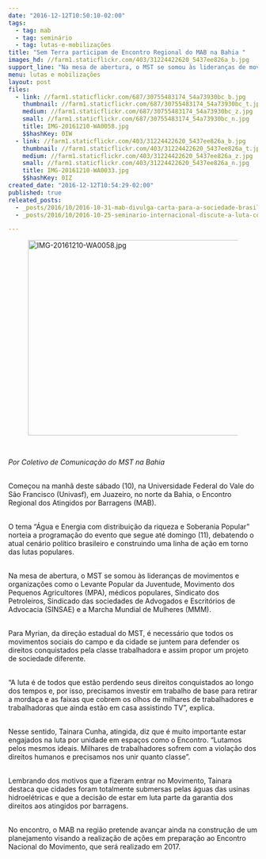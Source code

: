 ```yaml
---
date: "2016-12-12T10:50:10-02:00"
tags:
  - tag: mab
  - tag: seminário
  - tag: lutas-e-mobilizações
title: "Sem Terra participam de Encontro Regional do MAB na Bahia "
images_hd: //farm1.staticflickr.com/403/31224422620_5437ee826a_b.jpg
support_line: "Na mesa de abertura, o MST se somou às lideranças de movimentos e organizações "
menu: lutas e mobilizações
layout: post
files:
  - link: //farm1.staticflickr.com/687/30755483174_54a73930bc_b.jpg
    thumbnail: //farm1.staticflickr.com/687/30755483174_54a73930bc_t.jpg
    medium: //farm1.staticflickr.com/687/30755483174_54a73930bc_z.jpg
    small: //farm1.staticflickr.com/687/30755483174_54a73930bc_n.jpg
    title: IMG-20161210-WA0058.jpg
    $$hashKey: 0IW
  - link: //farm1.staticflickr.com/403/31224422620_5437ee826a_b.jpg
    thumbnail: //farm1.staticflickr.com/403/31224422620_5437ee826a_t.jpg
    medium: //farm1.staticflickr.com/403/31224422620_5437ee826a_z.jpg
    small: //farm1.staticflickr.com/403/31224422620_5437ee826a_n.jpg
    title: IMG-20161210-WA0033.jpg
    $$hashKey: 0IZ
created_date: "2016-12-12T10:54:29-02:00"
published: true
releated_posts:
  - _posts/2016/10/2016-10-31-mab-divulga-carta-para-a-sociedade-brasileira-e-internacional-sobre-mariana.md
  - _posts/2016/10/2016-10-25-seminario-internacional-discute-a-luta-contra-os-agrotoxicos.md

---
```

<figure class="image"><img alt="IMG-20161210-WA0058.jpg" height="394" src="//farm1.staticflickr.com/687/30755483174_54a73930bc_b.jpg" width="700" />
<figcaption></figcaption>
</figure>

<p>&nbsp;</p>

<p><em>Por Coletivo de Comunica&ccedil;&atilde;o do MST na Bahia</em></p>

<p><br />
Come&ccedil;ou na manh&atilde; deste s&aacute;bado (10), na Universidade Federal do Vale do S&atilde;o Francisco (Univasf), em Juazeiro, no norte da Bahia, o Encontro Regional dos Atingidos por Barragens (MAB).</p>

<p><br />
O tema &ldquo;&Aacute;gua e Energia com distribui&ccedil;&atilde;o da riqueza e Soberania Popular&rdquo; norteia a programa&ccedil;&atilde;o do evento que segue at&eacute; domingo (11), debatendo o atual cen&aacute;rio pol&iacute;tico brasileiro e construindo uma linha de a&ccedil;&atilde;o em torno das lutas populares.</p>

<p><br />
Na mesa de abertura, o MST se somou &agrave;s lideran&ccedil;as de movimentos e organiza&ccedil;&otilde;es como o Levante Popular da Juventude, Movimento dos Pequenos Agricultores (MPA), m&eacute;dicos populares, Sindicato dos Petroleiros, Sindicado das sociedades de Advogados e Escrit&oacute;rios de Advocacia (SINSAE) e a Marcha Mundial de Mulheres (MMM).</p>

<p><br />
Para Myrian, da dire&ccedil;&atilde;o estadual do MST, &eacute; necess&aacute;rio que todos os movimentos sociais do campo e da cidade se juntem para defender os direitos conquistados pela classe trabalhadora e assim propor um projeto de sociedade diferente.</p>

<p><br />
&ldquo;A luta &eacute; de todos que est&atilde;o perdendo seus direitos conquistados ao longo dos tempos e, por isso, precisamos investir em trabalho de base para retirar a morda&ccedil;a e as faixas que cobrem os olhos de milhares de trabalhadores e trabalhadoras que ainda est&atilde;o em casa assistindo TV&rdquo;, explica.</p>

<p><br />
Nesse sentido, Tainara Cunha, atingida, diz que &eacute; muito importante estar engajados na luta por unidade em espa&ccedil;os como o Encontro. &ldquo;Lutamos pelos mesmos ideais. Milhares de trabalhadores sofrem com a viola&ccedil;&atilde;o dos direitos humanos e precisamos nos unir quanto classe&rdquo;.</p>

<p><br />
Lembrando dos motivos que a fizeram entrar no Movimento, Tainara destaca que cidades foram totalmente submersas pelas &aacute;guas das usinas hidroel&eacute;tricas e que a decis&atilde;o de estar em luta parte da garantia dos direitos aos atingidos por barragens.</p>

<p><br />
No encontro, o MAB na regi&atilde;o pretende avan&ccedil;ar ainda na constru&ccedil;&atilde;o de um planejamento visando a realiza&ccedil;&atilde;o de a&ccedil;&otilde;es em prepara&ccedil;&atilde;o ao Encontro Nacional do Movimento, que ser&aacute; realizado em 2017.</p>
